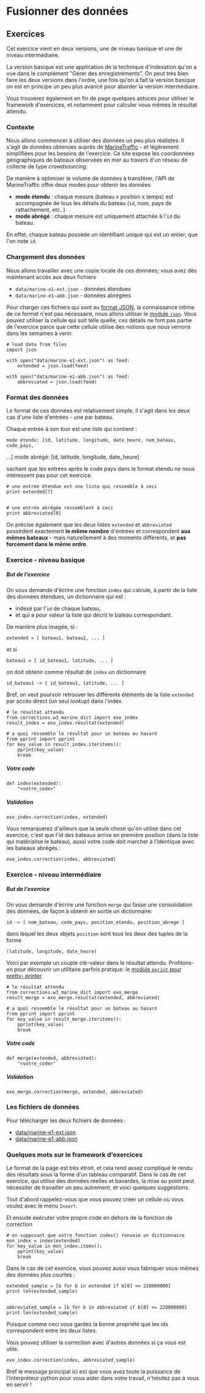 
# Fusionner des données

## Exercices

Cet exercice vient en deux versions, une de niveau basique et une de niveau
intermédiaire.

La version basique est une application de la technique d'indexation qu'on a vue
dans le complément "Gérer des enregistrements". On peut très bien faire les deux
versions dans l'ordre, une fois qu'on a fait la version basique on est en
principe un peu plus avancé pour aborder la version intermédiaire.

Vous trouverez également en fin de page quelques astuces pour utiliser le
framework d'exercices, et notamment pour calculer vous mêmes le résultat
attendu.

### Contexte

Nous allons commencer à utiliser des données un peu plus réalistes. Il s'agit de
données obtenues auprès de [MarineTraffic](https://www.marinetraffic.com) - et
légèrement simplifiées pour les besoins de l'exercice. Ce site expose les
coordonnées géographiques de bateaux observées en mer au travers d'un réseau de
collecte de type *crowdsourcing*.

De manière à optimiser le volume de données à transférer, l'API de MarineTraffic
offre deux modes pour obtenir les données
 * **mode étendu** : chaque mesure (bateau x position x temps) est accompagnée
de tous les détails du bateau (`id`, nom, pays de rattachement, etc..)
 * **mode abrégé** : chaque mesure est uniquement attachée à l'`id` du bateau.

En effet, chaque bateau possède un identifiant unique qui est un entier, que
l'on note  `id`.

### Chargement des données

Nous allons travailler avec une copie locale de ces données; vous avez dès
maintenant accès aux deux fichiers
 * `data/marine-e1-ext.json` - données étendues
 * `data/marine-e1-abb.json` - données abrégées

Pour charger ces fichiers qui sont au [format
JSON](http://en.wikipedia.org/wiki/JSON), la connaissance intime de ce format
n'est pas nécessaire, nous allons utiliser le [module
`json`](https://docs.python.org/2/library/json.html). Vous pouvez utiliser la
cellule qui suit telle quelle, ces détails ne font pas partie de l'exercice
parce que cette cellule utilise des notions que nous verrons dans les semaines à
venir.


    # load data from files
    import json
    
    with open("data/marine-e1-ext.json") as feed:
        extended = json.load(feed)
        
    with open("data/marine-e1-abb.json") as feed:
        abbreviated = json.load(feed)

### Format des données

Le format de ces données est relativement simple, il s'agit dans les deux cas
d'une liste d'entrées - une par bateau.

Chaque entrée à son tour est une liste qui contient :

    mode étendu: [id, latitude, longitude, date_heure, nom_bateau, code_pays,
...]
    mode abrégé: [id, latitude, longitude, date_heure]

sachant que les entrées après le code pays dans le format étendu ne nous
intéressent pas pour cet exercice.


    # une entrée étendue est une liste qui ressemble à ceci
    print extended[7]


    # une entrée abrégée ressemblent à ceci
    print abbreviated[0]

On précise également que les deux listes `extended` et `abbreviated` possèdent
exactement **le même nombre** d'entrées et correspondent **aux mêmes bateaux** -
mais naturellement à des moments différents, et **pas forcément dans le même
ordre**.

### Exercice - niveau basique

##### But de l'exercice

On vous demande d'écrire une fonction `index` qui calcule, à partir de la liste
des données étendues, un dictionnaire qui est&nbsp;:
 * indexé par l'`id` de chaque bateau,
 * et qui a pour valeur la liste qui décrit le bateau correspondant.

De manière plus imagée, si&nbsp;:

    extended = [ bateau1, bateau2, ... ]

et si

    bateau1 = [ id_bateau1, latitude, ... ]

on doit obtenir comme résultat de `index` un dictionnaire

    id_bateau1 -> [ id_bateau1, latitude, ... ]

Bref, on veut pourvoir retrouver les différents éléments de la liste `extended`
par accès direct (un seul *lookup*) dans l'index.


    # le résultat attendu
    from corrections.w3_marine_dict import exo_index
    result_index = exo_index.resultat(extended)
    
    # a quoi ressemble le résultat pour un bateau au hasard
    from pprint import pprint
    for key_value in result_index.iteritems():
        pprint(key_value)
        break

##### Votre code


    def index(extended):
        "<votre_code>"

##### Validation


    exo_index.correction(index, extended)

Vous remarquerez d'ailleurs que la seule chose qu'on utilise dans cet exercice,
c'est que l'id des bateaux arrive en première position (dans la liste qui
matérialise le bateau), aussi votre code doit marcher à l'identique avec les
bateaux abrégés&nbsp;:


    exo_index.correction(index, abbreviated)

### Exercice - niveau intermédiaire

##### But de l'exercice

On vous demande d'écrire une fonction `merge` qui fasse une consolidation des
données, de façon à obtenir en sortie un dictionnaire:

    id -> [ nom_bateau, code_pays, position_etendu, position_abrege ]

dans lequel les deux objets `position` sont tous les deux des tuples de la forme

    (latitude, longitude, date_heure)

Voici par exemple un couple clé-valeur dans le résultat attendu. Profitons-en
pour découvrir un utilitaire parfois pratique: le [module `pprint` pour pretty-
printer](https://docs.python.org/2/library/pprint.html)


    # le résultat attendu
    from corrections.w3_marine_dict import exo_merge
    result_merge = exo_merge.resultat(extended, abbreviated)
    
    # a quoi ressemble le résultat pour un bateau au hasard
    from pprint import pprint
    for key_value in result_merge.iteritems():
        pprint(key_value)
        break

##### Votre code


    def merge(extended, abbreviated):
        "<votre_code>"

##### Validation


    exo_merge.correction(merge, extended, abbreviated)

### Les fichiers de données

Pour télécharger les deux fichiers de données&nbsp;:
 * [data/marine-e1-ext.json](data/marine-e1-ext.json)
 * [data/marine-e1-abb.json](data/marine-e1-abb.json)

### Quelques mots sur le framework d'exercices

Le format de la page est très étroit, et cela rend assez compliqué le rendu des
résultats sous la forme d'un tableau comparatif. Dans le cas de cet exercice,
qui utilise des données réelles et bavardes, la mise au point peut nécessiter de
travailler un peu autrement, et voici quelques suggestions.

Tout d'abord rappelez-vous que vous pouvez créer un cellule où vous voulez avec
le menu `Insert`.

Et ensuite exécuter votre propre code en dehors de la fonction de correction


    # en supposant que votre fonction index() renvoie un dictionnaire
    mon_index = index(extended)
    for key_value in mon_index.items():
        pprint(key_value)
        break

Dans le cas de cet exercice, vous pouvez aussi vous fabriquer vous-mêmes des
données plus courtes&nbsp;:


    extended_sample = [b for b in extended if b[0] <= 220000000]
    print len(extended_sample)


    abbreviated_sample = [b for b in abbreviated if b[0] <= 220000000]
    print len(extended_sample)

Puisque comme ceci vous gardez la bonne propriété que les ids correspondent
entre les deux listes.

Vous pouvez utiliser la correction avec d'autres données si ça vous est utile.


    exo_index.correction(index, abbreviated_sample)

Bref le message principal ici est que vous avez toute la puissance de
l'interpréteur python pour vous aider dans votre travail, n'hésitez pas à vous
en servir !

